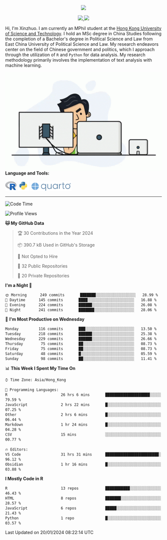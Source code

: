 <div align='center'>
<img src='https://readme-typing-svg.herokuapp.com?font=Lora&color=4d3900&center=true&lines=HKUST+Mphil+in+SOSC;Focus+on+China;Code+for+PoliSci'/>
</div>

<p align='center'>
 <a href
='https://www.linkedin.com/in/xinzhuo-huang-5161011ba/' target='_blank'>
        <img src='https://img.shields.io/badge/linkedin%20-%230077B5.svg?&style=for-the-badge&logo=linkedin&logoColor=white'/>
    </a>
 <a href='https://twitter.com/HsinchoH' target='_blank'>
        <img src='https://img.shields.io/badge/Twitter-1DA1F2?style=for-the-badge&logo=twitter&logoColor=white'/>
    </a>
    </p>
    
Hi, I'm Xinzhuo. I am currently an MPhil student at the [Hong Kong University of Science and Technology](https://sosc.hkust.edu.hk/node/613). I hold an MSc degree in China Studies following the completion of a Bachelor's degree in Political Science and Law from East China University of Political Science and Law. My research endeavors center on the field of Chinese government and politics, which I approach through the utilization of `R` and `Python` for data analysis. My research methodology primarily involves the implementation of text analysis with machine learning.




<img align='right' src="https://github.com/xinzhuohkust/xinzhuohkust/blob/main/programmer.gif" width="590">



**Language and Tools:**  

<code><img height="36" src="https://raw.githubusercontent.com/github/explore/80688e429a7d4ef2fca1e82350fe8e3517d3494d/topics/r/r.png"></code>
<code><img height="36" src="https://raw.githubusercontent.com/github/explore/80688e429a7d4ef2fca1e82350fe8e3517d3494d/topics/python/python.png"></code>
<code><img height="32" src="https://github.com/quarto-dev/quarto-r/blob/main/man/figures/quarto.png"></code>

---
<!--START_SECTION:waka-->
![Code Time](http://img.shields.io/badge/Code%20Time-1%2C362%20hrs%2026%20mins-blue)

![Profile Views](http://img.shields.io/badge/Profile%20Views-9-blue)

**🐱 My GitHub Data** 

> 🏆 30 Contributions in the Year 2024
 > 
> 📦 390.7 kB Used in GitHub's Storage 
 > 
> 🚫 Not Opted to Hire
 > 
> 📜 32 Public Repositories 
 > 
> 🔑 20 Private Repositories  
 > 
**I'm a Night 🦉** 

```text
🌞 Morning      249 commits       ███████░░░░░░░░░░░░░░░░░░   28.99 % 
🌆 Daytime      145 commits       ████░░░░░░░░░░░░░░░░░░░░░   16.88 % 
🌃 Evening      224 commits       ██████░░░░░░░░░░░░░░░░░░░   26.08 % 
🌙 Night        241 commits       ███████░░░░░░░░░░░░░░░░░░   28.06 % 

```
📅 **I'm Most Productive on Wednesday** 

```text
Monday         116 commits       ███░░░░░░░░░░░░░░░░░░░░░░   13.50 % 
Tuesday        218 commits       ██████░░░░░░░░░░░░░░░░░░░   25.38 % 
Wednesday      229 commits       ██████░░░░░░░░░░░░░░░░░░░   26.66 % 
Thursday        75 commits       ██░░░░░░░░░░░░░░░░░░░░░░░   08.73 % 
Friday          75 commits       ██░░░░░░░░░░░░░░░░░░░░░░░   08.73 % 
Saturday        48 commits       █░░░░░░░░░░░░░░░░░░░░░░░░   05.59 % 
Sunday          98 commits       ██░░░░░░░░░░░░░░░░░░░░░░░   11.41 % 

```


📊 **This Week I Spent My Time On** 

```text
⌚︎ Time Zone: Asia/Hong_Kong

💬 Programming Languages: 
R                        26 hrs 6 mins       ████████████████████░░░░░   79.59 % 
JavaScript               2 hrs 22 mins       █░░░░░░░░░░░░░░░░░░░░░░░░   07.25 % 
Other                    2 hrs 6 mins        █░░░░░░░░░░░░░░░░░░░░░░░░   06.44 % 
Markdown                 1 hr 24 mins        █░░░░░░░░░░░░░░░░░░░░░░░░   04.28 % 
CSV                      15 mins             ░░░░░░░░░░░░░░░░░░░░░░░░░   00.77 % 

🔥 Editors: 
VS Code                  31 hrs 31 mins      ████████████████████████░   96.12 % 
Obsidian                 1 hr 16 mins        █░░░░░░░░░░░░░░░░░░░░░░░░   03.88 % 

```

**I Mostly Code in R** 

```text
R                        13 repos            ███████████░░░░░░░░░░░░░░   46.43 % 
HTML                     8 repos             ███████░░░░░░░░░░░░░░░░░░   28.57 % 
JavaScript               6 repos             █████░░░░░░░░░░░░░░░░░░░░   21.43 % 
Python                   1 repo              █░░░░░░░░░░░░░░░░░░░░░░░░   03.57 % 

```



 Last Updated on 20/01/2024 08:22:14 UTC
<!--END_SECTION:waka-->
    
    
    
    
    
    
    
    
